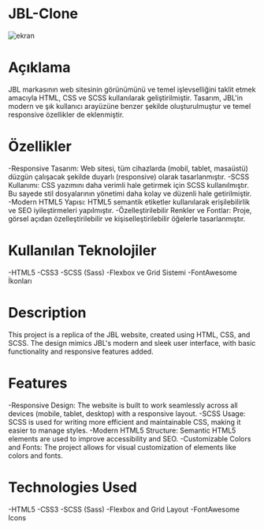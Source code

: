 # JBL-Clone
![ekran](https://github.com/user-attachments/assets/b5253a26-61b7-474e-9eeb-ce62e21431f1)

# Açıklama
JBL markasının web sitesinin görünümünü ve temel işlevselliğini taklit etmek amacıyla HTML, CSS ve SCSS kullanılarak geliştirilmiştir. Tasarım, JBL'in modern ve şık kullanıcı arayüzüne benzer şekilde oluşturulmuştur ve temel responsive özellikler de eklenmiştir. 

# Özellikler
-Responsive Tasarım: Web sitesi, tüm cihazlarda (mobil, tablet, masaüstü) düzgün çalışacak şekilde duyarlı (responsive) olarak tasarlanmıştır.
-SCSS Kullanımı: CSS yazımını daha verimli hale getirmek için SCSS kullanılmıştır. Bu sayede stil dosyalarının yönetimi daha kolay ve düzenli hale getirilmiştir.
-Modern HTML5 Yapısı: HTML5 semantik etiketler kullanılarak erişilebilirlik ve SEO iyileştirmeleri yapılmıştır.
-Özelleştirilebilir Renkler ve Fontlar: Proje, görsel açıdan özelleştirilebilir ve kişiselleştirilebilir öğelerle tasarlanmıştır.

# Kullanılan Teknolojiler
-HTML5
-CSS3
-SCSS (Sass)
-Flexbox ve Grid Sistemi
-FontAwesome İkonları

# Description
This project is a replica of the JBL website, created using HTML, CSS, and SCSS. The design mimics JBL's modern and sleek user interface, with basic functionality and responsive features added.

# Features
-Responsive Design: The website is built to work seamlessly across all devices (mobile, tablet, desktop) with a responsive layout.
-SCSS Usage: SCSS is used for writing more efficient and maintainable CSS, making it easier to manage styles.
-Modern HTML5 Structure: Semantic HTML5 elements are used to improve accessibility and SEO.
-Customizable Colors and Fonts: The project allows for visual customization of elements like colors and fonts.

# Technologies Used
-HTML5
-CSS3
-SCSS (Sass)
-Flexbox and Grid Layout
-FontAwesome Icons
